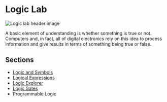 # Logic Lab

![Logic lab header image](/static/cp/learn/logic-lab/logic-lab-header.jpg)

A basic element of understanding is whether something is true or not. Computers and, in fact, all of digital electronics rely on this idea to process information and give results in terms of something being true or false. 

## Sections

* [Logic and Symbols](/learnsystem/logic-lab/symbolic)
* [Logical Expressions](/learnsystem/logic-lab/expressions)
* [Logic Explorer](/learnsystem/logic-lab/explorer)
* [Logic Gates](/learnsystem/logic-lab/logic-gates)
* Programmable Logic